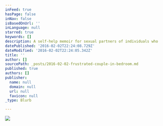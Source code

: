 ```yaml
---
inFeed: true
hasPage: false
inNav: false
isBasedOnUrl: ''
inLanguage: null
starred: true
keywords: []
description: A self-help memoir for sexual partners of individuals who may be asexual.
datePublished: '2016-02-02T22:24:08.729Z'
dateModified: '2016-02-02T22:24:05.342Z'
title: ''
author: []
sourcePath: _posts/2016-02-02-frustrated-couple-in-bedroom.md
published: true
authors: []
publisher:
  name: null
  domain: null
  url: null
  favicon: null
_type: Blurb

---
```

![](https://s3-us-west-2.amazonaws.com/the-grid-img/p/410b297480764e3569064b9ceca2a1c0805f7aba.jpg)